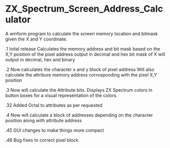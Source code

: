 # ZX_Spectrum_Screen_Address_Calculator
A winform program to calculate the screen memory location and bitmask given the X and Y coordinate.

.1 Inital release
Calculates the memory address and bit mask based on the X,Y position of the pixel
address output in decimal and hex
bit mask of X will output in decimal, hex and binary

.2
Now calculates the character x and y block of pixel address
Will also calculate the attribure memory address corrosponding with the pixel X,Y position

.3
Now will calculate the Attribute bits. Displays ZX Spectrum colors in button boxes for a visual representation of the colors.

.32
Added Octal to attributes as per requested

.4
Now will calculate a block of addresses depending on the character position along with attribute address

.45 
GUI changes to make things more compact

.46 Bug fixes to correct pixel block
